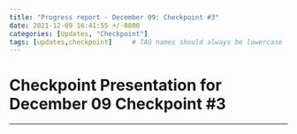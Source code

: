 ```yaml
---
title: "Progress report - December 09: Checkpoint #3"
date: 2021-12-09 16:41:55 +/-0800
categories: [Updates, "Checkpoint"]
tags: [updates,checkpoint]     # TAG names should always be lowercase
---
```


# Checkpoint Presentation for December 09 Checkpoint #3
----------

<object data="/assets/pdf/QAMP21_Checkpoint3.pdf" width="850" height="1000" type='application/pdf'></object>
